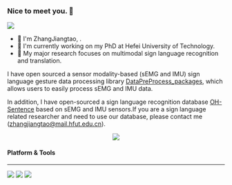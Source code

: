 ### Nice to meet you. 👋

<!--
**ZhangJiangtao-0108/ZhangJiangtao-0108** is a ✨ _special_ ✨ repository because its `README.md` (this file) appears on your GitHub profile.

Here are some ideas to get you started:

- 🔭 I’m currently working on ...
- 🌱 I’m currently learning ...
- 👯 I’m looking to collaborate on ...
- 🤔 I’m looking for help with ...
- 💬 Ask me about ...
- 📫 How to reach me: ...
- 😄 Pronouns: ...
- ⚡ Fun fact: ...
-->
![](https://visitor-badge.glitch.me/badge?page_id=ZhangJiangtao-0108.readme)
- 🔭 I'm ZhangJiangtao, .
- 🌱 I'm currently working on my PhD at Hefei University of Technology.
- 👯 My major research focuses on multimodal sign language recognition and translation.

I have open sourced a sensor modality-based (sEMG and IMU) sign language gesture data processing library [DataPreProcess_packages](https://github.com/ZhangJiangtao-0108/DataPreProcess_packages), which allows users to easily process sEMG and IMU data.

In addition, I have open-sourced a sign language recognition database [OH-Sentence](https://github.com/ZhangJiangtao-0108/OH-Sentence_Dataset) based on sEMG and IMU sensors.If you are a sign language related researcher and need to use our database, please contact me (zhangjiangtao@mail.hfut.edu.cn).
  
<div align="center"> <img src="https://github-readme-stats.vercel.app/api?username=ZhangJiangtao-0108&show_icons=true&theme=tokyonight" /> </div>

#### Platform & Tools
---
[![](https://img.shields.io/badge/OS-Arch%20Linux-33aadd?style=flat-square&logo=arch-linux&logoColor=ffffff)](https://www.archlinux.org/)
[![](https://img.shields.io/badge/python-3.9-blue)](https://www.python.org/)
[![](https://img.shields.io/badge/PyTorch-1.9-yellow)](https://pytorch.org/)

